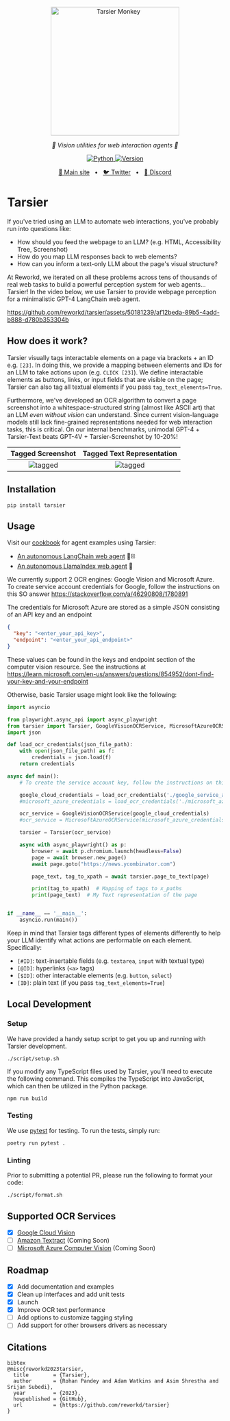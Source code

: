 <p align="center">
  <img src="https://raw.githubusercontent.com/reworkd/Tarsier/main/.github/assets/tarsier.png" height="300" alt="Tarsier Monkey" />
</p>
<p align="center">
  <em>🙈 Vision utilities for web interaction agents 🙈</em>
</p>
<p align="center">
    <a href="https://pypi.org/project/tarsier/" target="_blank">
        <img alt="Python" src="https://img.shields.io/badge/python-3670A0?style=for-the-badge&logo=python&logoColor=ffdd54" />
        <img alt="Version" src="https://img.shields.io/pypi/v/tarsier?style=for-the-badge&color=3670A0">
    </a>
</p>
<p align="center">
<a href="https://reworkd.ai/">🔗 Main site</a>
<span>&nbsp;&nbsp;•&nbsp;&nbsp;</span>
<a href="https://twitter.com/khoomeik/status/1723432848739483976">🐦 Twitter</a>
<span>&nbsp;&nbsp;•&nbsp;&nbsp;</span>
<a href="https://discord.gg/gcmNyAAFfV">📢 Discord</a>
</p>

# Tarsier

If you've tried using an LLM to automate web interactions, you've probably run into questions like:

- How should you feed the webpage to an LLM? (e.g. HTML, Accessibility Tree, Screenshot)
- How do you map LLM responses back to web elements?
- How can you inform a text-only LLM about the page's visual structure?

At Reworkd, we iterated on all these problems across tens of thousands of real web tasks to build a powerful perception system for web agents... Tarsier!
In the video below, we use Tarsier to provide webpage perception for a minimalistic GPT-4 LangChain web agent.

https://github.com/reworkd/tarsier/assets/50181239/af12beda-89b5-4add-b888-d780b353304b

## How does it work?

Tarsier visually tags interactable elements on a page via brackets + an ID e.g. `[23]`.
In doing this, we provide a mapping between elements and IDs for an LLM to take actions upon (e.g. `CLICK [23]`).
We define interactable elements as buttons, links, or input fields that are visible on the page; Tarsier can also tag all textual elements if you pass `tag_text_elements=True`.

Furthermore, we've developed an OCR algorithm to convert a page screenshot into a whitespace-structured string (almost like ASCII art) that an LLM *even without vision* can understand.
Since current vision-language models still lack fine-grained representations needed for web interaction tasks, this is critical.
On our internal benchmarks, unimodal GPT-4 + Tarsier-Text beats GPT-4V + Tarsier-Screenshot by 10-20%!

Tagged Screenshot             |  Tagged Text Representation
:-------------------------:|:-------------------------:
![tagged](https://github.com/reworkd/tarsier/blob/main/.github/assets/tagged.png)  |  ![tagged](https://github.com/reworkd/tarsier/blob/main/.github/assets/tagged_text.png)


## Installation

```shell
pip install tarsier
```

## Usage

Visit our [cookbook](https://github.com/reworkd/Tarsier/tree/main/cookbook) for agent examples using Tarsier:

- [An autonomous LangChain web agent](https://github.com/reworkd/tarsier/blob/main/cookbook/langchain-web-agent.ipynb) 🦜⛓️
- [An autonomous LlamaIndex web agent](https://github.com/reworkd/tarsier/blob/main/cookbook/llama-index-web-agent.ipynb) 🦙

We currently support 2 OCR engines: Google Vision and Microsoft Azure.
To create service account credentials for Google, follow the instructions on this SO answer https://stackoverflow.com/a/46290808/1780891

The credentials for Microsoft Azure are stored as a simple JSON consisting of an API key and
an endpoint

```json
{
  "key": "<enter_your_api_key>",
  "endpoint": "<enter_your_api_endpoint>"
}
```
These values can be found in the keys and endpoint section of the computer vision resource. See the instructions at https://learn.microsoft.com/en-us/answers/questions/854952/dont-find-your-key-and-your-endpoint

Otherwise, basic Tarsier usage might look like the following:

```python
import asyncio

from playwright.async_api import async_playwright
from tarsier import Tarsier, GoogleVisionOCRService, MicrosoftAzureOCRService
import json

def load_ocr_credentials(json_file_path):
    with open(json_file_path) as f:
        credentials = json.load(f)
    return credentials

async def main():
    # To create the service account key, follow the instructions on this SO answer https://stackoverflow.com/a/46290808/1780891

    google_cloud_credentials = load_ocr_credentials('./google_service_acc_key.json')
    #microsoft_azure_credentials = load_ocr_credentials('./microsoft_azure_credentials.json')

    ocr_service = GoogleVisionOCRService(google_cloud_credentials)
    #ocr_service = MicrosoftAzureOCRService(microsoft_azure_credentials)

    tarsier = Tarsier(ocr_service)

    async with async_playwright() as p:
        browser = await p.chromium.launch(headless=False)
        page = await browser.new_page()
        await page.goto("https://news.ycombinator.com")

        page_text, tag_to_xpath = await tarsier.page_to_text(page)

        print(tag_to_xpath)  # Mapping of tags to x_paths
        print(page_text)  # My Text representation of the page


if __name__ == '__main__':
    asyncio.run(main())
```

Keep in mind that Tarsier tags different types of elements differently to help your LLM identify what actions are performable on each element. Specifically:
- `[#ID]`: text-insertable fields (e.g. `textarea`, `input` with textual type)
- `[@ID]`: hyperlinks (`<a>` tags)
- `[$ID]`: other interactable elements (e.g. `button`, `select`)
- `[ID]`: plain text (if you pass `tag_text_elements=True`)

## Local Development

### Setup

We have provided a handy setup script to get you up and running with Tarsier development.

```shell
./script/setup.sh
```

If you modify any TypeScript files used by Tarsier, you'll need to execute the following command.
This compiles the TypeScript into JavaScript, which can then be utilized in the Python package.

```shell
npm run build
```

### Testing

We use [pytest](https://docs.pytest.org) for testing. To run the tests, simply run:

```shell
poetry run pytest .
```

### Linting

Prior to submitting a potential PR, please run the following to format your code:

```shell
./script/format.sh
```

## Supported OCR Services

- [x] [Google Cloud Vision](https://cloud.google.com/vision)
- [ ] [Amazon Textract](https://aws.amazon.com/textract/) (Coming Soon)
- [ ] [Microsoft Azure Computer Vision](https://azure.microsoft.com/en-us/services/cognitive-services/computer-vision/) (Coming Soon)

## Roadmap

- [x] Add documentation and examples
- [x] Clean up interfaces and add unit tests
- [x] Launch
- [x] Improve OCR text performance
- [ ] Add options to customize tagging styling
- [ ] Add support for other browsers drivers as necessary

## Citations

```
bibtex
@misc{reworkd2023tarsier,
  title        = {Tarsier},
  author       = {Rohan Pandey and Adam Watkins and Asim Shrestha and Srijan Subedi},
  year         = {2023},
  howpublished = {GitHub},
  url          = {https://github.com/reworkd/tarsier}
}
```
